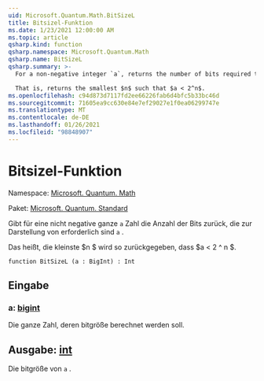 ```yaml
---
uid: Microsoft.Quantum.Math.BitSizeL
title: Bitsizel-Funktion
ms.date: 1/23/2021 12:00:00 AM
ms.topic: article
qsharp.kind: function
qsharp.namespace: Microsoft.Quantum.Math
qsharp.name: BitSizeL
qsharp.summary: >-
  For a non-negative integer `a`, returns the number of bits required to represent `a`.

  That is, returns the smallest $n$ such that $a < 2^n$.
ms.openlocfilehash: c94d873d7117fd2ee66226fab6d4bfc5b33bc46d
ms.sourcegitcommit: 71605ea9cc630e84e7ef29027e1f0ea06299747e
ms.translationtype: MT
ms.contentlocale: de-DE
ms.lasthandoff: 01/26/2021
ms.locfileid: "98848907"
---
```

# <a name="bitsizel-function"></a>Bitsizel-Funktion

Namespace: [Microsoft. Quantum. Math](xref:Microsoft.Quantum.Math)

Paket: [Microsoft. Quantum. Standard](https://nuget.org/packages/Microsoft.Quantum.Standard)


Gibt für eine nicht negative ganze `a` Zahl die Anzahl der Bits zurück, die zur Darstellung von erforderlich sind `a` .

Das heißt, die kleinste $n $ wird so zurückgegeben, dass $a < 2 ^ n $.

```qsharp
function BitSizeL (a : BigInt) : Int
```


## <a name="input"></a>Eingabe

### <a name="a--bigint"></a>a: [bigint](xref:microsoft.quantum.lang-ref.bigint)

Die ganze Zahl, deren bitgröße berechnet werden soll.



## <a name="output--int"></a>Ausgabe: [int](xref:microsoft.quantum.lang-ref.int)

Die bitgröße von `a` .